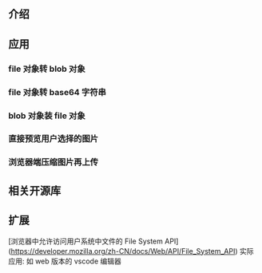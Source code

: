 ## 介绍

## 应用

### file 对象转 blob 对象

### file 对象转 base64 字符串

### blob 对象装 file 对象

### 直接预览用户选择的图片

### 浏览器端压缩图片再上传

## 相关开源库

## 扩展

[浏览器中允许访问用户系统中文件的 File System API]
(https://developer.mozilla.org/zh-CN/docs/Web/API/File_System_API)
实际应用: 如 web 版本的 vscode 编辑器


